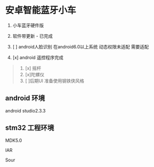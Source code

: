 # 安卓智能蓝牙小车

1. 小车蓝牙硬件版



2. 软件带更新 - 已完成
3. [ ] android人脸识别 在android6.0以上系统 动态权限未适配 需要适配
4. [x] android 遥控程序完成

> 1. [x] 摇杆
> 2. [x]陀螺仪
> 3. [ ]后期UI 准备使用钢铁侠风格 

## android 环境

android studio2.3.3

## stm32 工程环境

MDK5.0

IAR

Sour